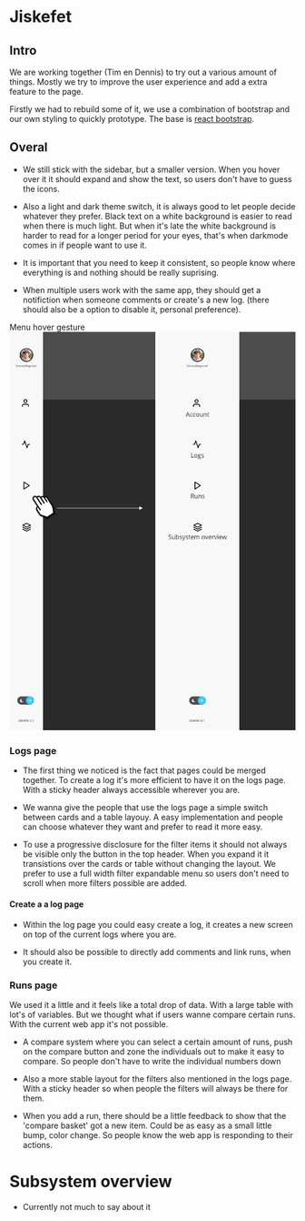 # Jiskefet

## Intro

We are working together (Tim en Dennis) to try out a various amount of things.
Mostly we try to improve the user experience and add a extra feature to the page.

Firstly we had to rebuild some of it, we use a combination of bootstrap and our own styling to quickly prototype.
The base is [react bootstrap](https://react-bootstrap.github.io/).

## Overal

- We still stick with the sidebar, but a smaller version. When you hover over it it should expand and show the text, so users don't have to guess the icons.

- Also a light and dark theme switch, it is always good to let people decide whatever they prefer. Black text on a white background is easier to read when there is much light. But when it's late the white background is harder to read for a longer period for your eyes, that's when darkmode comes in if people want to use it.

- It is important that you need to keep it consistent, so people know where everything is and nothing should be really suprising.

- When multiple users work with the same app, they should get a notifiction when someone comments or create's a new log. (there should also be a option to disable it, personal preference).

Menu hover gesture
![menu](md_images/Menu.png "Menu")

### Logs page

- The first thing we noticed is the fact that pages could be merged together. To create a log it's more efficient to have it on the logs page. With a sticky header always accessible wherever you are.

- We wanna give the people that use the logs page a simple switch between cards and a table layouy. A easy implementation and people can choose whatever they want and prefer to read it more easy.

- To use a progressive disclosure for the filter items it should not always be visible only the button in the top header. When you expand it it transistions over the cards or table without changing the layout. We prefer to use a full width filter expandable menu so users don't need to scroll when more filters possible are added.

#### Create a a log page

- Within the log page you could easy create a log, it creates a new screen on top of the current logs where you are.

- It should also be possible to directly add comments and link runs, when you create it.

### Runs page

We used it a little and it feels like a total drop of data. With a large table with lot's of variables. But we thought what if users wanne compare certain runs. With the current web app it's not possible.

- A compare system where you can select a certain amount of runs, push on the compare button and zone the individuals out to make it easy to compare. So people don't have to write the individual numbers down

- Also a more stable layout for the filters also mentioned in the logs page. With a sticky header so when people the filters will always be there for them.

- When you add a run, there should be a little feedback to show that the 'compare basket' got a new item. Could be as easy as a small little bump, color change. So people know the web app is responding to their actions.

# Subsystem overview

- Currently not much to say about it
